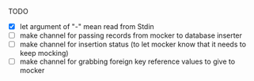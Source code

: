 TODO
- [x] let argument of "-" mean read from Stdin
- [ ] make channel for passing records from mocker to database inserter
- [ ] make channel for insertion status (to let mocker know that it needs to keep mocking)
- [ ] make channel for grabbing foreign key reference values to give to mocker
